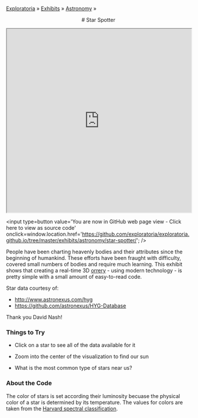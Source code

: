 [Exploratoria]( http://exploratoria.github.io ) &raquo; [Exhibits]( http://exploratoria.github.io/exhibits/ ) &raquo;
[Astronomy]( http://exploratoria.github.io/exhibits/astronomy/ ) &raquo;

<center>
# Star Spotter
</center>

<span style=display:none>_View as a web page to see the content of this iframe_</span>
<iframe src=http://exploratoria.github.io/lib/code-edit-view/code-edit-view.html#http://exploratoria.github.io/exhibits/astronomy/star-spotter/star-spotter.html width=100% height=500px></iframe>

<span style=display:none; >[You are now in GitHub source code view - Click here to view as a web page] (http://exploratoria.github.io/exhibits/astronomy/star-spotter/index.html 'View file as a web page') </span>
<input type=button value='You are now in GitHub web page view - Click here to view as source code' onclick=window.location.href='https://github.com/exploratoria/exploratoria.github.io/tree/master/exhibits/astronomy/star-spotter/'; />

People have been charting heavenly bodies and their attributes since the beginning of humankind. These efforts have been fraught with difficulty, covered small numbers of bodies and require much learning. This exhibit shows that creating a real-time 3D [orrery]( http://en.wikipedia.org/wiki/Orrery ) - using modern technology - is pretty simple with a small amount of easy-to-read code.  

Star data courtesy of:

* <http://www.astronexus.com/hyg>
* <https://github.com/astronexus/HYG-Database>

Thank you David Nash!

### Things to Try

* Click on a star to see all of the data available for it

* Zoom into the center of the visualization to find our sun

* What is the most common type of stars near us?
 
### About the Code

The color of stars is set according their luminosity becuase the physical color of a star is determined by its temperature. The values for colors are taken from the <a href='https://en.wikipedia.org/wiki/Stellar_classification#Harvard_spectral_classification'>Harvard spectral classification</a>.
